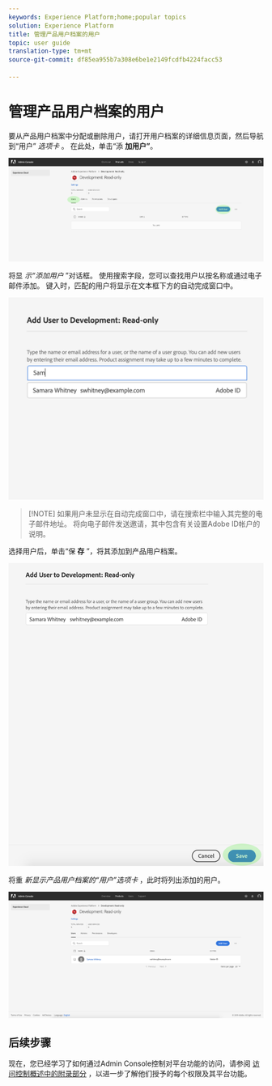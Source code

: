 ```yaml
---
keywords: Experience Platform;home;popular topics
solution: Experience Platform
title: 管理产品用户档案的用户
topic: user guide
translation-type: tm+mt
source-git-commit: df85ea955b7a308e6be1e2149fcdfb4224facc53

---
```



# 管理产品用户档案的用户

要从产品用户档案中分配或删除用户，请打开用户档案的详细信息页面，然后导航到“用户” *选项卡* 。 在此处，单击“添 **加用户”**。

![add-users-button](../images/add-users-button.png)

将显 *示“添加用户* ”对话框。 使用搜索字段，您可以查找用户以按名称或通过电子邮件添加。 键入时，匹配的用户将显示在文本框下方的自动完成窗口中。

![add-user-autocomplete](../images/add-user-autocomplete.png)

>[!NOTE] 如果用户未显示在自动完成窗口中，请在搜索栏中输入其完整的电子邮件地址。 将向电子邮件发送邀请，其中包含有关设置Adobe ID帐户的说明。

选择用户后，单击“保 **存** ”，将其添加到产品用户档案。

![添加用户保存](../images/add-user-save.png)

将重 *新显示产品用户档案的“用户”选项卡* ，此时将列出添加的用户。

![用户添加](../images/user-added.png)

## 后续步骤

现在，您已经学习了如何通过Admin Console控制对平台功能的访问，请参阅 [访问控制概述中的附录部分](../home.md) ，以进一步了解他们授予的每个权限及其平台功能。
